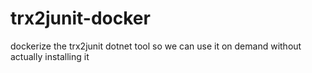# trx2junit-docker
dockerize the trx2junit dotnet tool so we can use it on demand without actually installing it 
